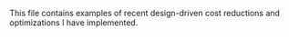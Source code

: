 This file contains examples of recent design-driven cost reductions and optimizations I have implemented.
